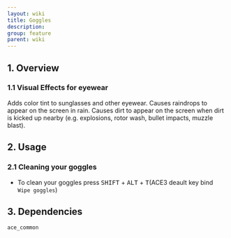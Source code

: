 ```yaml
---
layout: wiki
title: Goggles
description: 
group: feature
parent: wiki
---
```


## 1. Overview

### 1.1 Visual Effects for eyewear
Adds color tint to sunglasses and other eyewear. Causes raindrops to appear on the screen in rain. Causes dirt to appear on the screen when dirt is kicked up nearby (e.g. explosions, rotor wash, bullet impacts, muzzle blast).


## 2. Usage

### 2.1 Cleaning your goggles
- To clean your goggles press <kbd>SHIFT</kbd> + <kbd>ALT</kbd> + <kbd>T</kbd>(ACE3 deault key bind `Wipe goggles`)

## 3. Dependencies

`ace_common`
